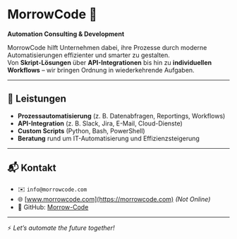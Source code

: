 # MorrowCode 🐙
**Automation Consulting & Development**

MorrowCode hilft Unternehmen dabei, ihre Prozesse durch moderne Automatisierungen effizienter und smarter zu gestalten.  
Von **Skript-Lösungen** über **API-Integrationen** bis hin zu **individuellen Workflows** – wir bringen Ordnung in wiederkehrende Aufgaben.

---

## 🚀 Leistungen
- **Prozessautomatisierung** (z. B. Datenabfragen, Reportings, Workflows)
- **API-Integration** (z. B. Slack, Jira, E-Mail, Cloud-Dienste)
- **Custom Scripts** (Python, Bash, PowerShell)
- **Beratung** rund um IT-Automatisierung und Effizienzsteigerung

---

## 📬 Kontakt
- ✉️ `info@morrowcode.com`  
- 🌐 [www.morrowcode.com](https://morrowcode.com) *(Not Online)*  
- 🐙 GitHub: [Morrow-Code](https://github.com/Morrow-Code)

---

⚡ *Let’s automate the future together!*
